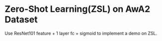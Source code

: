 # Zero-Shot Learning(ZSL) on AwA2 Dataset

Use ResNet101 feature + 1 layer fc + sigmoid to implement a demo on ZSL.